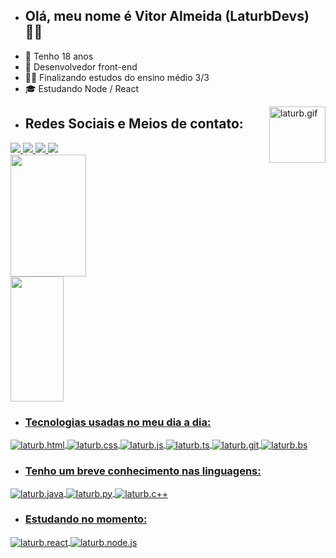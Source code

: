 - ## Olá, meu nome é Vitor Almeida (LaturbDevs) 👨‍💻 
- 📆 Tenho 18 anos
- 💼 Desenvolvedor front-end
- 👨‍🎓 Finalizando estudos do ensino médio 3/3
- 🎓 Estudando Node / React
<img align="right" alt="laturb.gif" height="90" width="90" src="https://cdn.discordapp.com/attachments/1108661950222712835/1108668242500800522/20230518_051031.gif">

- ## Redes Sociais e Meios de contato:
<div>
<a href="https://instagram.com/laturb7zf" target="_blank"><img src="https://img.shields.io/badge/Instagram-0D1117?style=for-the-badge&logo=instagram&logoColor=E4405F">
<a href="https://discord.com/users/558514752947617792" target="_blank"><img src="https://img.shields.io/badge/discord-0D1117?style=for-the-badge&logo=discord&logoColor=7289DA">
<a href="https://linkedin.com/in/vitor-almeida-devs" target="_blank"><img src="https://img.shields.io/badge/LinkedIn-0D1117?style=for-the-badge&logo=linkedin&logoColor=1DA1F2">
<a href="mailto:brjvamkkvv@gmail.com" target="_blank"><img src="https://img.shields.io/badge/Gmail-0D1117?style=for-the-badge&logo=gmail&logoColor=D14836">
</div>
<div>
<a href="htpps://github.com/LaturbDevs">
<img width="49%" height="195px" src="https://github-readme-stats.vercel.app/api?username=LaturbDevs&amp;show_icons=true&amp;count_private=true&amp;hide_border=true&amp;title_color=006f4c&amp;icon_color=006f4c&amp;text_color=c9d1d9&amp;bg_color=0d1117" style="max-width: 100%;">
<img width="41%" height="200px" src="https://github-readme-stats.vercel.app/api/top-langs/?username=LaturbDevs&amp;layout=compact&amp;hide_border=true&amp;title_color=006f4c&amp;text_color=ff91a4&amp;bg_color=0d1117" style="max-width: 100%;">
</div>
 
- ### Tecnologias usadas no meu dia a dia:
<div style="display: inline_block">
<img align="center" alt="laturb.html" src="https://img.shields.io/badge/HTML5-0D1117?style=for-the-badge&logo=html5&logoColor=E34F26">
<img align="center" alt="laturb.css" src="https://img.shields.io/badge/CSS3-0D1117?style=for-the-badge&logo=css3&logoColor=1572B6">
<img align="center" alt="laturb.js" src="https://img.shields.io/badge/JavaScript-0D1117?style=for-the-badge&logo=javascript&logoColor=F7DF1E">
<img align="center" alt="laturb.ts" src="https://img.shields.io/badge/TypeScript-0D1117?style=for-the-badge&logo=typescript&logoColor=007ACC">
<img align="center" alt="laturb.git" src="https://img.shields.io/badge/Git-0D1117?style=for-the-badge&logo=git&logoColor=f75629">
 <img align="center" alt="laturb.bs" src="https://img.shields.io/badge/Bootstrap-0D1117?style=for-the-badge&logo=Bootstrap&logoColor=af4dff">
 </div>
 
- ### Tenho um breve conhecimento nas linguagens:
<div style="display inline_block">
<img align="center" alt="laturb.java" src="https://img.shields.io/badge/Java-0D1117?style=for-the-badge&logo=openjdk&logoColor=B40000">
<img align="center" alt="laturb.py" src="https://img.shields.io/badge/Python-0D1117?style=for-the-badge&logo=python&logoColor=F7DF1E">
<img align="center" alt="laturb.c++" src="https://img.shields.io/badge/C%2B%2B-0D1117?style=for-the-badge&logo=c%2B%2B&logoColor=00599C">
</div>
 
- ### Estudando no momento:
<div style="display: inline_block">
<img align="center" alt="laturb.react" src="https://img.shields.io/badge/React-0D1117?style=for-the-badge&logo=react&logoColor=61DAFB">
<img align="center" alt="laturb.node.js" src="https://img.shields.io/badge/Node.js-0D1117?style=for-the-badge&logo=node.js&logoColor=43853D">
</div>

 ##
